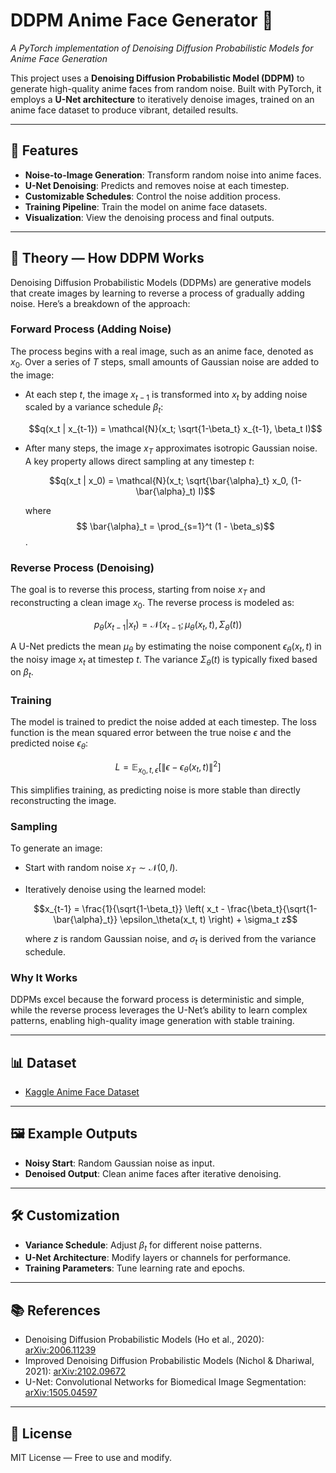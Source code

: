 # DDPM Anime Face Generator 🎨

*A PyTorch implementation of Denoising Diffusion Probabilistic Models for Anime Face Generation*

This project uses a **Denoising Diffusion Probabilistic Model (DDPM)** to generate high-quality anime faces from random noise. Built with PyTorch, it employs a **U-Net architecture** to iteratively denoise images, trained on an anime face dataset to produce vibrant, detailed results.

---

## 🚀 Features

* **Noise-to-Image Generation**: Transform random noise into anime faces.
* **U-Net Denoising**: Predicts and removes noise at each timestep.
* **Customizable Schedules**: Control the noise addition process.
* **Training Pipeline**: Train the model on anime face datasets.
* **Visualization**: View the denoising process and final outputs.

---

## 📜 Theory — How DDPM Works

Denoising Diffusion Probabilistic Models (DDPMs) are generative models that create images by learning to reverse a process of gradually adding noise. Here’s a breakdown of the approach:

### **Forward Process (Adding Noise)**

The process begins with a real image, such as an anime face, denoted as $x_0$. Over a series of $T$ steps, small amounts of Gaussian noise are added to the image:

- At each step $t$, the image $x_{t-1}$ is transformed into $x_t$ by adding noise scaled by a variance schedule $\beta_t$:

  $$q(x_t | x_{t-1}) = \mathcal{N}(x_t; \sqrt{1-\beta_t} x_{t-1}, \beta_t I)$$

- After many steps, the image $x_T$ approximates isotropic Gaussian noise. A key property allows direct sampling at any timestep $t$:

  $$q(x_t | x_0) = \mathcal{N}(x_t; \sqrt{\bar{\alpha}_t} x_0, (1-\bar{\alpha}_t) I)$$

  where $$ \bar{\alpha}_t = \prod_{s=1}^t (1 - \beta_s)$$
.

### **Reverse Process (Denoising)**

The goal is to reverse this process, starting from noise $x_T$ and reconstructing a clean image $x_0$. The reverse process is modeled as:

  $$p_\theta(x_{t-1} | x_t) = \mathcal{N}(x_{t-1}; \mu_\theta(x_t, t), \Sigma_\theta(t))$$

A U-Net predicts the mean $\mu_\theta$ by estimating the noise component $\epsilon_\theta(x_t, t)$ in the noisy image $x_t$ at timestep $t$. The variance $\Sigma_\theta(t)$ is typically fixed based on $\beta_t$.

### **Training**

The model is trained to predict the noise added at each timestep. The loss function is the mean squared error between the true noise $\epsilon$ and the predicted noise $\epsilon_\theta$:

  $$L = \mathbb{E}_{x_0, t, \epsilon} \left[ \|\epsilon - \epsilon_\theta(x_t, t)\|^2 \right]$$

This simplifies training, as predicting noise is more stable than directly reconstructing the image.

### **Sampling**

To generate an image:
- Start with random noise $x_T \sim \mathcal{N}(0, I)$.
- Iteratively denoise using the learned model:

  $$x_{t-1} = \frac{1}{\sqrt{1-\beta_t}} \left( x_t - \frac{\beta_t}{\sqrt{1-\bar{\alpha}_t}} \epsilon_\theta(x_t, t) \right) + \sigma_t z$$

  where $z$ is random Gaussian noise, and $\sigma_t$ is derived from the variance schedule.

### **Why It Works**

DDPMs excel because the forward process is deterministic and simple, while the reverse process leverages the U-Net’s ability to learn complex patterns, enabling high-quality image generation with stable training.

---

## 📊 Dataset

* [Kaggle Anime Face Dataset](https://www.kaggle.com/datasets/splcher/animefacedataset)

---

## 🖼 Example Outputs

* **Noisy Start**: Random Gaussian noise as input.
* **Denoised Output**: Clean anime faces after iterative denoising.

---

## 🛠 Customization

* **Variance Schedule**: Adjust $\beta_t$ for different noise patterns.
* **U-Net Architecture**: Modify layers or channels for performance.
* **Training Parameters**: Tune learning rate and epochs.

---

## 📚 References

* Denoising Diffusion Probabilistic Models (Ho et al., 2020): [arXiv:2006.11239](https://arxiv.org/abs/2006.11239)
* Improved Denoising Diffusion Probabilistic Models (Nichol & Dhariwal, 2021): [arXiv:2102.09672](https://arxiv.org/abs/2102.09672)
* U-Net: Convolutional Networks for Biomedical Image Segmentation: [arXiv:1505.04597](https://arxiv.org/abs/1505.04597)

---

## 📄 License

MIT License — Free to use and modify.